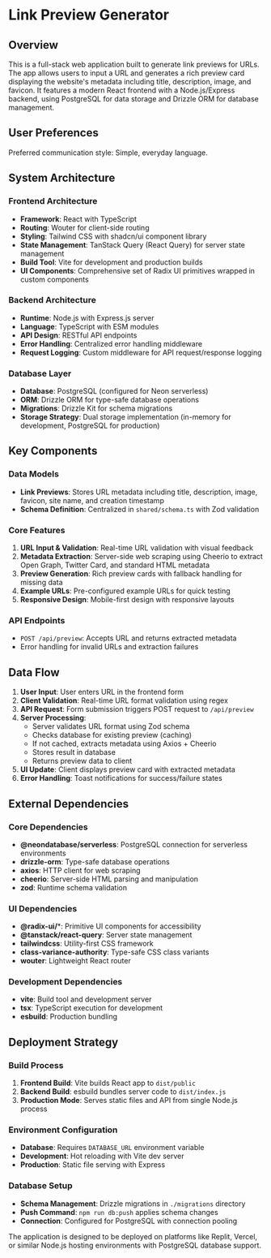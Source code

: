 # Link Preview Generator

## Overview

This is a full-stack web application built to generate link previews for URLs. The app allows users to input a URL and generates a rich preview card displaying the website's metadata including title, description, image, and favicon. It features a modern React frontend with a Node.js/Express backend, using PostgreSQL for data storage and Drizzle ORM for database management.

## User Preferences

Preferred communication style: Simple, everyday language.

## System Architecture

### Frontend Architecture
- **Framework**: React with TypeScript
- **Routing**: Wouter for client-side routing
- **Styling**: Tailwind CSS with shadcn/ui component library
- **State Management**: TanStack Query (React Query) for server state management
- **Build Tool**: Vite for development and production builds
- **UI Components**: Comprehensive set of Radix UI primitives wrapped in custom components

### Backend Architecture
- **Runtime**: Node.js with Express.js server
- **Language**: TypeScript with ESM modules
- **API Design**: RESTful API endpoints
- **Error Handling**: Centralized error handling middleware
- **Request Logging**: Custom middleware for API request/response logging

### Database Layer
- **Database**: PostgreSQL (configured for Neon serverless)
- **ORM**: Drizzle ORM for type-safe database operations
- **Migrations**: Drizzle Kit for schema migrations
- **Storage Strategy**: Dual storage implementation (in-memory for development, PostgreSQL for production)

## Key Components

### Data Models
- **Link Previews**: Stores URL metadata including title, description, image, favicon, site name, and creation timestamp
- **Schema Definition**: Centralized in `shared/schema.ts` with Zod validation

### Core Features
1. **URL Input & Validation**: Real-time URL validation with visual feedback
2. **Metadata Extraction**: Server-side web scraping using Cheerio to extract Open Graph, Twitter Card, and standard HTML metadata
3. **Preview Generation**: Rich preview cards with fallback handling for missing data
4. **Example URLs**: Pre-configured example URLs for quick testing
5. **Responsive Design**: Mobile-first design with responsive layouts

### API Endpoints
- `POST /api/preview`: Accepts URL and returns extracted metadata
- Error handling for invalid URLs and extraction failures

## Data Flow

1. **User Input**: User enters URL in the frontend form
2. **Client Validation**: Real-time URL format validation using regex
3. **API Request**: Form submission triggers POST request to `/api/preview`
4. **Server Processing**: 
   - Server validates URL format using Zod schema
   - Checks database for existing preview (caching)
   - If not cached, extracts metadata using Axios + Cheerio
   - Stores result in database
   - Returns preview data to client
5. **UI Update**: Client displays preview card with extracted metadata
6. **Error Handling**: Toast notifications for success/failure states

## External Dependencies

### Core Dependencies
- **@neondatabase/serverless**: PostgreSQL connection for serverless environments
- **drizzle-orm**: Type-safe database operations
- **axios**: HTTP client for web scraping
- **cheerio**: Server-side HTML parsing and manipulation
- **zod**: Runtime schema validation

### UI Dependencies
- **@radix-ui/***: Primitive UI components for accessibility
- **@tanstack/react-query**: Server state management
- **tailwindcss**: Utility-first CSS framework
- **class-variance-authority**: Type-safe CSS class variants
- **wouter**: Lightweight React router

### Development Dependencies
- **vite**: Build tool and development server
- **tsx**: TypeScript execution for development
- **esbuild**: Production bundling

## Deployment Strategy

### Build Process
1. **Frontend Build**: Vite builds React app to `dist/public`
2. **Backend Build**: esbuild bundles server code to `dist/index.js`
3. **Production Mode**: Serves static files and API from single Node.js process

### Environment Configuration
- **Database**: Requires `DATABASE_URL` environment variable
- **Development**: Hot reloading with Vite dev server
- **Production**: Static file serving with Express

### Database Setup
- **Schema Management**: Drizzle migrations in `./migrations` directory
- **Push Command**: `npm run db:push` applies schema changes
- **Connection**: Configured for PostgreSQL with connection pooling

The application is designed to be deployed on platforms like Replit, Vercel, or similar Node.js hosting environments with PostgreSQL database support.